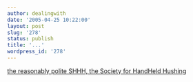 ```yaml
---
author: dealingwith
date: '2005-04-25 10:22:00'
layout: post
slug: '278'
status: publish
title: '...'
wordpress_id: '278'
---
```


[the reasonably polite SHHH, the Society for HandHeld Hushing][1]

   [1]: http://www.coudal.com/shhh.php

